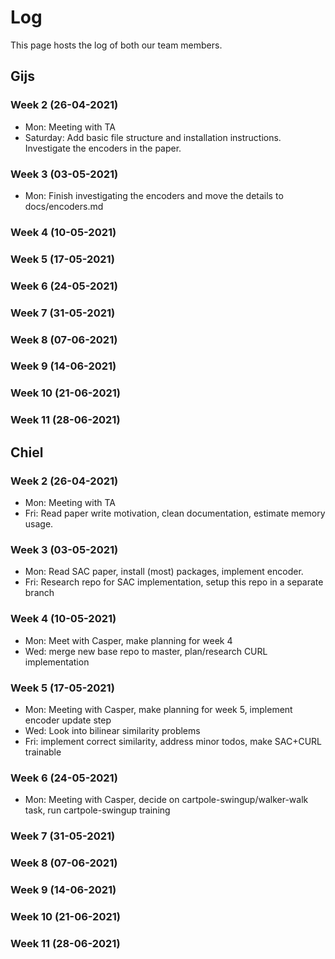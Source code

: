 # Log 
This page hosts the log of both our team members. 

## Gijs

### Week 2 (26-04-2021)
- Mon: Meeting with TA
- Saturday: Add basic file structure and installation instructions.  
    Investigate the encoders in the paper.
### Week 3 (03-05-2021)
- Mon: Finish investigating the encoders and move the details to docs/encoders.md
### Week 4 (10-05-2021)

### Week 5 (17-05-2021)

### Week 6 (24-05-2021)

### Week 7 (31-05-2021)

### Week 8 (07-06-2021)

### Week 9 (14-06-2021)

### Week 10 (21-06-2021)

### Week 11 (28-06-2021)

## Chiel

### Week 2 (26-04-2021)
- Mon: Meeting with TA
- Fri: Read paper
    write motivation, 
    clean documentation, 
    estimate memory usage.

### Week 3 (03-05-2021)
- Mon: Read SAC paper,
    install (most) packages, 
    implement encoder.
- Fri: Research repo for SAC implementation,
    setup this repo in a separate branch

### Week 4 (10-05-2021)
- Mon: Meet with Casper,
    make planning for week 4
- Wed: merge new base repo to master,
    plan/research CURL implementation
### Week 5 (17-05-2021)
- Mon: Meeting with Casper,
    make planning for week 5,
    implement encoder update step
- Wed: Look into bilinear similarity problems 
- Fri: implement correct similarity,
    address minor todos,
    make SAC+CURL trainable

### Week 6 (24-05-2021)
- Mon: Meeting with Casper,
    decide on cartpole-swingup/walker-walk task,
    run cartpole-swingup training

### Week 7 (31-05-2021)

### Week 8 (07-06-2021)

### Week 9 (14-06-2021)

### Week 10 (21-06-2021)

### Week 11 (28-06-2021)

